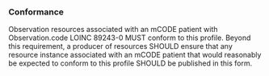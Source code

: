 ### Conformance

Observation resources associated with an mCODE patient with Observation.code LOINC 89243-0 MUST conform to this profile. Beyond this requirement, a producer of resources SHOULD ensure that any resource instance associated with an mCODE patient that would reasonably be expected to conform to this profile SHOULD be published in this form.
